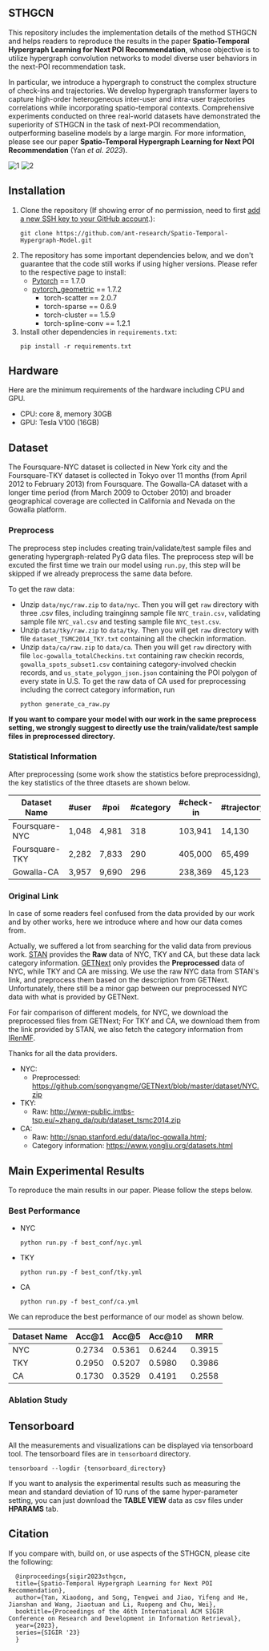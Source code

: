 ## STHGCN
This repository includes the implementation details of the method STHGCN and helps readers to reproduce the results in the paper
**Spatio-Temporal Hypergraph Learning for Next POI Recommendation**, whose objective is to utilize hypergraph convolution networks to 
model diverse user behaviors in the next-POI recommendation task. 

In particular, we introduce a hypergraph to construct the complex
structure of check-ins and trajectories. We develop hypergraph transformer layers to capture high-order heterogeneous inter-user
and intra-user trajectories correlations while incorporating spatio-temporal contexts. 
Comprehensive experiments conducted on three real-world datasets have demonstrated the superiority of STHGCN in the task of next-POI recommendation,
outperforming baseline models by a large margin. For more information, please see our paper **Spatio-Temporal Hypergraph Learning for Next POI Recommendation** (Yan *et al. 2023*).

![1](Hypergraph.png "Mutl-Level Hypergraph")
![2](STHGCN.png "STHGCN Overall Framework")

## Installation
1. Clone the repository (If showing error of no permission, need to first [add a new SSH key to your GitHub account](https://docs.github.com/en/authentication/connecting-to-github-with-ssh/adding-a-new-ssh-key-to-your-github-account).):
    ```shell
   git clone https://github.com/ant-research/Spatio-Temporal-Hypergraph-Model.git
    ```
2. The repository has some important dependencies below, and we don't guarantee that the code still works if using higher versions. 
   Please refer to the respective page to install:
   + [Pytorch](https://pytorch.org/) == 1.7.0
   + [pytorch_geometric](https://github.com/pyg-team/pytorch_geometric#installation) == 1.7.2
     + torch-scatter == 2.0.7
     + torch-sparse == 0.6.9
     + torch-cluster == 1.5.9
     + torch-spline-conv == 1.2.1
3. Install other dependencies in `requirements.txt`:
    ```shell
    pip install -r requirements.txt
    ```

## Hardware
Here are the minimum requirements of the hardware including CPU and GPU.

+ CPU: core 8, memory 30GB
+ GPU: Tesla V100 (16GB)

## Dataset
The Foursquare-NYC dataset is collected in New York city and the Foursquare-TKY dataset is collected in Tokyo over 11 months 
(from April 2012 to February 2013) from Foursquare. The Gowalla-CA dataset with a longer time period (from March 2009 to October 2010) and
broader geographical coverage are collected in California and Nevada on the Gowalla platform.

### Preprocess
The preprocess step includes creating train/validate/test sample files and generating hypergraph-related PyG data files.
The preprocess step will be excuted the first time we train our model using `run.py`, this step will be skipped if we
already preprocess the same data before.

To get the raw data:
+ Unzip `data/nyc/raw.zip` to `data/nyc`. Then you will get `raw` directory with three .csv files, including trainginng sample file `NYC_train.csv`, 
validating sample file `NYC_val.csv` and testing sample file `NYC_test.csv`.
+ Unzip `data/tky/raw.zip` to `data/tky`. Then you will get `raw` directory with file `dataset_TSMC2014_TKY.txt` containing 
all the checkin information.
+ Unzip `data/ca/raw.zip` to `data/ca`. Then you will get `raw` directory with file `loc-gowalla_totalCheckins.txt` containing raw checkin records,
 `gowalla_spots_subset1.csv` containing category-involved checkin records, and `us_state_polygon_json.json` containing the POI 
polygon of every state in U.S. To get the raw data of CA used for preprocessing including the correct category information, run
    ```shell
    python generate_ca_raw.py
    ```

**If you want to compare your model with our work in the same preprocess setting, 
we strongly suggest to directly use the train/validate/test sample files in preprocessed directory.**

### Statistical Information
After preprocessing (some work show the statistics before preprocessidng), the key statistics of the three dtasets are shown below.

| Dataset Name   | #user | #poi    | #category | #check-in | #trajectory | #training sample| #validation sample| #testing sample|
|----------------|-------|---------|-----------|-----------|-------------|-----------------|-------------------|----------------|
| Foursquare-NYC | 1,048 | 4,981   | 318       | 103,941   | 14,130      | 72,206          | 1,400             | 1,347          |
| Foursquare-TKY | 2,282 | 7,833   | 290       | 405,000   | 65,499      | 274,597         | 6,868             | 7,038          |
| Gowalla-CA     | 3,957 | 9,690   | 296       | 238,369   | 45,123      | 154,253         | 3,529             | 2,780          |

### Original Link
In case of some readers feel confused from the data provided by our work and by other works, here we introduce where and how our data comes from.

Actually, we suffered a lot from searching for the valid data from previous work. [STAN](https://github.com/yingtaoluo/Spatial-Temporal-Attention-Network-for-POI-Recommendation)
provides the **Raw** data of NYC, TKY and CA, but these data lack category information. [GETNext](https://github.com/songyangme/GETNext) only
provides the **Preprocessed** data of NYC, while TKY and CA are missing. We use the raw NYC data from STAN's link, and preprocess them based on the 
description from GETNext. Unfortunately, there still be a minor gap between our preprocessed NYC data with what is provided by GETNext. 

For fair comparison of different models, for NYC, we download the preprocessed files from GETNext; For TKY and CA, we download them from the link provided 
by STAN, we also fetch the category information from [IRenMF](https://dl.acm.org/doi/10.1145/2661829.2662002).

Thanks for all the data providers.

+ NYC: 
  + Preprocessed: https://github.com/songyangme/GETNext/blob/master/dataset/NYC.zip
+ TKY: 
  + Raw: http://www-public.imtbs-tsp.eu/~zhang_da/pub/dataset_tsmc2014.zip
+ CA: 
  + Raw: http://snap.stanford.edu/data/loc-gowalla.html; 
  + Category information: https://www.yongliu.org/datasets.html

## Main Experimental Results
To reproduce the main results in our paper. Please follow the steps below.

### Best Performance
+ NYC
    ```shell
    python run.py -f best_conf/nyc.yml
    ```
+ TKY
    ```shell
    python run.py -f best_conf/tky.yml
    ```
+ CA
    ```shell
    python run.py -f best_conf/ca.yml
    ```

We can reproduce the best performance of our model as shown below.

| Dataset Name | Acc@1  | Acc@5  | Acc@10 | MRR    |
|--------------|--------|--------|--------|--------|
| NYC          | 0.2734 | 0.5361 | 0.6244 | 0.3915 |
| TKY          | 0.2950 | 0.5207 | 0.5980 | 0.3986 | 
| CA           | 0.1730 | 0.3529 | 0.4191 | 0.2558 |


### Ablation Study

## Tensorboard
All the measurements and visualizations can be displayed via tensorboard tool. The tensorboard files are 
in `tensorboard` directory.

```shell
tensorboard --logdir {tensorboard_directory}
```

 If you want to analysis the experimental results such as measuring the mean and 
standard deviation of 10 runs of the same hyper-parameter setting, you can just download the **TABLE VIEW** data as csv files
under **HPARAMS** tab.

## Citation
If you compare with, build on, or use aspects of the STHGCN, please cite the following:

```text
  @inproceedings{sigir2023sthgcn,
  title={Spatio-Temporal Hypergraph Learning for Next POI Recommendation},
  author={Yan, Xiaodong, and Song, Tengwei and Jiao, Yifeng and He, Jianshan and Wang, Jiaotuan and Li, Ruopeng and Chu, Wei},
  booktitle={Proceedings of the 46th International ACM SIGIR Conference on Research and Development in Information Retrieval},
  year={2023},
  series={SIGIR '23}
  }
```
